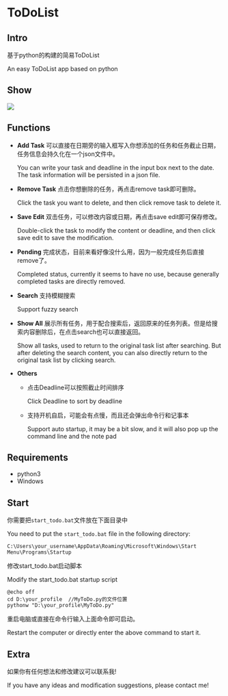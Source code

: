 # ToDoList

## Intro
基于python的构建的简易ToDoList

An easy ToDoList app based on python



## Show

![](.\img\example1.png)



## Functions

- **Add Task**
  可以直接在日期旁的输入框写入你想添加的任务和任务截止日期，任务信息会持久化在一个json文件中。

  You can write your task and deadline in the input box next to the date. The task information will be persisted in a json file.



- **Remove Task**
  点击你想删除的任务，再点击remove task即可删除。

  Click the task you want to delete, and then click remove task to delete it.


- **Save Edit**
  双击任务，可以修改内容或日期，再点击save edit即可保存修改。

  Double-click the task to modify the content or deadline, and then click save edit to save the modification.


- **Pending**
  完成状态，目前来看好像没什么用，因为一般完成任务后直接remove了。

  Completed status, currently it seems to have no use, because generally completed tasks are directly removed.


- **Search**
  支持模糊搜索

  Support fuzzy search

- **Show All**
  展示所有任务，用于配合搜索后，返回原来的任务列表。但是给搜索内容删除后，在点击search也可以直接返回。

  Show all tasks, used to return to the original task list after searching. But after deleting the search content, you can also directly return to the original task list by clicking search.

- **Others**
  - 点击Deadline可以按照截止时间排序

    Click Deadline to sort by deadline

  - 支持开机自启，可能会有点慢，而且还会弹出命令行和记事本
  
    Support auto startup, it may be a bit slow, and it will also pop up the command line and the note pad



## Requirements

- python3
- Windows



## Start

你需要把`start_todo.bat`文件放在下面目录中

You need to put the `start_todo.bat` file in the following directory:

```
C:\Users\your_username\AppData\Roaming\Microsoft\Windows\Start Menu\Programs\Startup
```



修改start_todo.bat启动脚本

Modify the start_todo.bat startup script

```
@echo off
cd D:\your_profile  //MyToDo.py的文件位置
pythonw "D:\your_profile\MyToDo.py"
```



重启电脑或直接在命令行输入上面命令即可启动。

Restart the computer or directly enter the above command to start it.



## Extra

如果你有任何想法和修改建议可以联系我!

If you have any ideas and modification suggestions, please contact me!